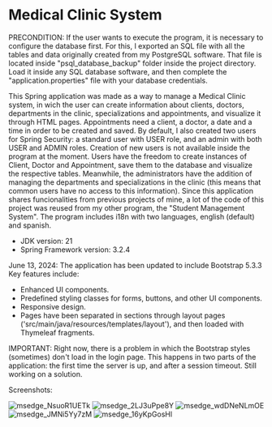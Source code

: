 # Medical Clinic System

PRECONDITION: If the user wants to execute the program, it is necessary to configure the database first. For this, I exported an SQL file
with all the tables and data originally created from my PostgreSQL software. That file is located inside "psql_database_backup" folder inside the project directory.
Load it inside any SQL database software, and then complete the "application.properties" file with your database credentials.
  
This Spring application was made as a way to manage a Medical Clinic system, in wich the user can create information about clients, doctors, departments in the clinic,
specializations and appointments, and visualize it through HTML pages. Appointments need a client, a doctor, a date and a time in order to be created and saved.
By default, I also created two users for Spring Security: a standard user with USER role, and an admin with both USER and ADMIN roles. Creation of new users is not
available inside the program at the moment.
Users have the freedom to create instances of Client, Doctor and Appointment, save them to the database and visualize the respective tables. Meanwhile, the administrators
have the addition of managing the departments and specializations in the clinic (this means that common users have no access to this information).
Since this application shares funcionalities from previous projects of mine, a lot of the code of this project was reused from my other program, the "Student Management System".
The program includes i18n with two languages, english (default) and spanish.

- JDK version: 21
- Spring Framework version: 3.2.4

June 13, 2024:
The application has been updated to include Bootstrap 5.3.3
Key features include:
- Enhanced UI components.
- Predefined styling classes for forms, buttons, and other UI components.
- Responsive design.
- Pages have been separated in sections through layout pages ('src/main/java/resources/templates/layout'), and then loaded with Thymeleaf fragments.

IMPORTANT: Right now, there is a problem in which the Bootstrap styles (sometimes) don't load in the login page. This happens in two parts of
the application: the first time the server is up, and after a session timeout. Still working on a solution.

Screenshots:

![msedge_NsuoR1UETk](https://github.com/nicolasPalomares/MedicalClinic-System/assets/106792719/8fd0a9fe-3164-406b-afa3-b96189fcba06)
![msedge_2LJ3uPpe8Y](https://github.com/nicolasPalomares/MedicalClinic-System/assets/106792719/0e36bee1-2846-4814-a489-ac4a9daf3b1e)
![msedge_wdDNeNLmOE](https://github.com/nicolasPalomares/MedicalClinic-System/assets/106792719/5b8506dc-7945-45f8-8404-26eb008b009d)
![msedge_JMNi5Yy7zM](https://github.com/nicolasPalomares/MedicalClinic-System/assets/106792719/74b346e0-7105-40d3-b617-5162f4fd81e7)
![msedge_16yKpGosHl](https://github.com/nicolasPalomares/MedicalClinic-System/assets/106792719/48a48a73-dc55-4fbf-8fe4-00fa5ad29d2b)

